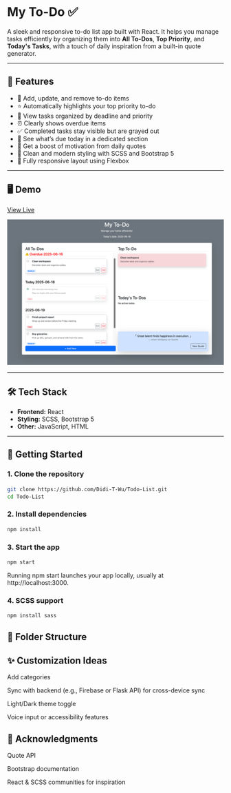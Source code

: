 # My To-Do ✅

A sleek and responsive to-do list app built with React.
It helps you manage tasks efficiently by organizing them into **All To-Dos**, **Top Priority**, and **Today's Tasks**, with a touch of daily inspiration from a built-in quote generator.

---

## 🌟 Features

- 📝 Add, update, and remove to-do items
- ⭐ Automatically highlights your top priority to-do
- 📅 View tasks organized by deadline and priority
- ⏰ Clearly shows overdue items
- ✅ Completed tasks stay visible but are grayed out
- 📆 See what’s due today in a dedicated section
- 💬 Get a boost of motivation from daily quotes
- 💅 Clean and modern styling with SCSS and Bootstrap 5
- 📱 Fully responsive layout using Flexbox

---

## 🖥️ Demo

[View Live](https://velvety-monstera-1cccd9.netlify.app)

![App Screenshot](https://github.com/Didi-T-Wu/Todo-List/blob/main/public/screenshots/todo-app.png)

---

## 🛠️ Tech Stack

- **Frontend:** React
- **Styling:** SCSS, Bootstrap 5
- **Other:** JavaScript, HTML

---

## 🚀 Getting Started

### 1. Clone the repository

```bash
git clone https://github.com/Didi-T-Wu/Todo-List.git
cd Todo-List
```

### 2. Install dependencies

```bash
npm install
```

### 3. Start the app

```bash
npm start
```

Running npm start launches your app locally, usually at http://localhost:3000.

### 4. SCSS support

```bash
npm install sass
```


## 📁 Folder Structure

## ✨ Customization Ideas
Add categories

Sync with backend (e.g., Firebase or Flask API) for cross-device sync

Light/Dark theme toggle

Voice input or accessibility features


## 🙌 Acknowledgments
Quote API

Bootstrap documentation

React & SCSS communities for inspiration